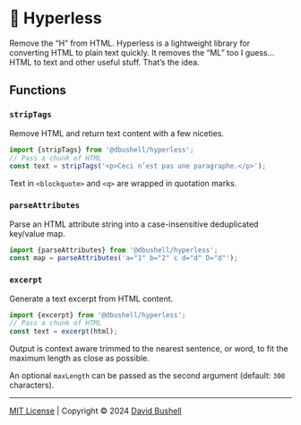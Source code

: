 # 🧼 Hyperless

Remove the “H” from HTML. Hyperless is a lightweight library for converting HTML to plain text quickly. It removes the “ML” too I guess... HTML to text and other useful stuff. That’s the idea.

## Functions

### `stripTags`

Remove HTML and return text content with a few niceties.

```javascript
import {stripTags} from '@dbushell/hyperless';
// Pass a chunk of HTML
const text = stripTags('<p>Ceci n’est pas une paragraphe.</p>');
```

Text in `<blockquote>` and `<q>` are wrapped in quotation marks.

### `parseAttributes`

Parse an HTML attribute string into a case-insensitive deduplicated key/value map.

```javascript
import {parseAttributes} from '@dbushell/hyperless';
const map = parseAttributes('a="1" b="2" c d="d" D="d"');
```

### `excerpt`

Generate a text excerpt from HTML content.

```javascript
import {excerpt} from '@dbushell/hyperless';
// Pass a chunk of HTML
const text = excerpt(html);
```

Output is context aware trimmed to the nearest sentence, or word, to fit the maximum length as close as possible.

An optional `maxLength` can be passed as the second argument (default: `300` characters).

* * *

[MIT License](/LICENSE) | Copyright © 2024 [David Bushell](https://dbushell.com)
